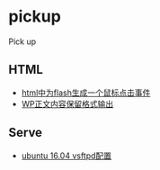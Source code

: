 # pickup
Pick up

## HTML
* [html中为flash生成一个鼠标点击事件](/HTML/flash_click_event.md)
* [WP正文内容保留格式输出](/HTML/wordpress_html_content.md)

## Serve
* [ubuntu 16.04 vsftpd配置](/Server/vsftpd.md)
